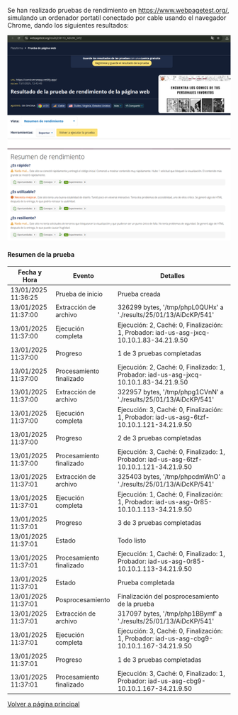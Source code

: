 Se han realizado pruebas de rendimiento en https://www.webpagetest.org/, simulando un ordenador portatil conectado por cable usando el navegador Chrome, dando los siguientes resultados:

![Imagen prueba rendimiento](../img/rendimientochrome1.png)
![Imagen prueba rendimiento](../img/rendimientochrome.png)

#### Resumen de la prueba

| Fecha y Hora | Evento | Detalles |
|--------------|--------|----------|
| 13/01/2025 11:36:25 | Prueba de inicio | Prueba creada |
| 13/01/2025 11:37:00 | Extracción de archivo | 326299 bytes, '/tmp/phpL0QUHx' a './results/25/01/13/AiDcKP/541' |
| 13/01/2025 11:37:00 | Ejecución completa | Ejecución: 2, Caché: 0, Finalización: 1, Probador: iad-us-asg-jxcq-10.10.1.83-34.21.9.50 |
| 13/01/2025 11:37:00 | Progreso | 1 de 3 pruebas completadas |
| 13/01/2025 11:37:00 | Procesamiento finalizado | Ejecución: 2, Caché: 0, Finalizado: 1, Probador: iad-us-asg-jxcq-10.10.1.83-34.21.9.50 |
| 13/01/2025 11:37:00 | Extracción de archivo | 322957 bytes, '/tmp/phpg1CVnN' a './results/25/01/13/AiDcKP/541' |
| 13/01/2025 11:37:00 | Ejecución completa | Ejecución: 3, Caché: 0, Finalización: 1, Probador: iad-us-asg-6tzf-10.10.1.121-34.21.9.50 |
| 13/01/2025 11:37:00 | Progreso | 2 de 3 pruebas completadas |
| 13/01/2025 11:37:00 | Procesamiento finalizado | Ejecución: 3, Caché: 0, Finalizado: 1, Probador: iad-us-asg-6tzf-10.10.1.121-34.21.9.50 |
| 13/01/2025 11:37:01 | Extracción de archivo | 325403 bytes, '/tmp/phpcdmWnO' a './results/25/01/13/AiDcKP/541' |
| 13/01/2025 11:37:01 | Ejecución completa | Ejecución: 1, Caché: 0, Finalización: 1, Probador: iad-us-asg-0r85-10.10.1.113-34.21.9.50 |
| 13/01/2025 11:37:01 | Progreso | 3 de 3 pruebas completadas |
| 13/01/2025 11:37:01 | Estado | Todo listo |
| 13/01/2025 11:37:01 | Procesamiento finalizado | Ejecución: 1, Caché: 0, Finalizado: 1, Probador: iad-us-asg-0r85-10.10.1.113-34.21.9.50 |
| 13/01/2025 11:37:01 | Estado | Prueba completada |
| 13/01/2025 11:37:01 | Posprocesamiento | Finalización del posprocesamiento de la prueba |
| 13/01/2025 11:37:01 | Extracción de archivo | 317097 bytes, '/tmp/php1BBymf' a './results/25/01/13/AiDcKP/541' |
| 13/01/2025 11:37:01 | Ejecución completa | Ejecución: 3, Caché: 0, Finalización: 1, Probador: iad-us-asg-cbg9-10.10.1.167-34.21.9.50 |
| 13/01/2025 11:37:01 | Progreso | 1 de 3 pruebas completadas |
| 13/01/2025 11:37:01 | Procesamiento finalizado | Ejecución: 3, Caché: 0, Finalizado: 1, Probador: iad-us-asg-cbg9-10.10.1.167-34.21.9.50 |




[Volver a página principal](../testing.md)